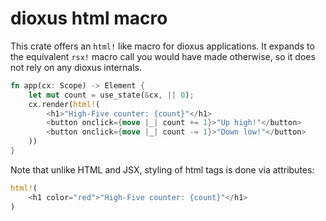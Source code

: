 
# dioxus html macro
This crate offers an `html!` like macro for 
dioxus applications. It expands to the equivalent `rsx!` macro
call you would have made otherwise, so it does not rely on any 
dioxus internals. 
```rust
fn app(cx: Scope) -> Element {
    let mut count = use_state(&cx, || 0);
    cx.render(html!(
        <h1>"High-Five counter: {count}"</h1>
        <button onclick={move |_| count += 1}>"Up high!"</button>
        <button onclick={move |_| count -= 1}>"Down low!"</button>
    ))
}
```
Note that unlike HTML and JSX, styling of html tags is done via 
attributes: 
```rust
html!(
    <h1 color="red">"High-Five counter: {count}"</h1>
)
```
